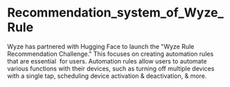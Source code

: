 # Recommendation_system_of_Wyze_Rule
Wyze has partnered with Hugging Face to launch the "Wyze Rule Recommendation Challenge." This focuses on creating automation rules that are essential  for  users. Automation rules allow users to automate various functions with their devices, such as turning off multiple devices with a single tap, scheduling device activation &amp; deactivation, &amp; more.
